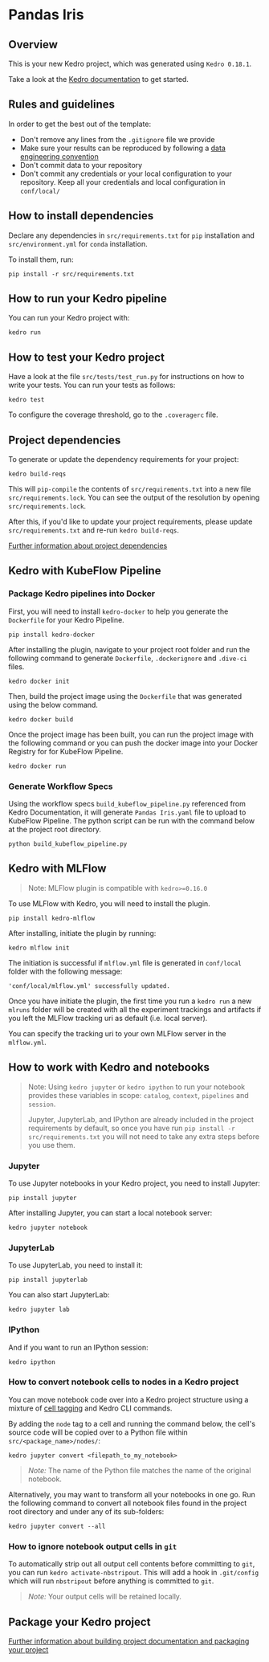 # Pandas Iris

## Overview

This is your new Kedro project, which was generated using `Kedro 0.18.1`.

Take a look at the [Kedro documentation](https://kedro.readthedocs.io) to get started.

## Rules and guidelines

In order to get the best out of the template:

* Don't remove any lines from the `.gitignore` file we provide
* Make sure your results can be reproduced by following a [data engineering convention](https://kedro.readthedocs.io/en/stable/faq/faq.html#what-is-data-engineering-convention)
* Don't commit data to your repository
* Don't commit any credentials or your local configuration to your repository. Keep all your credentials and local configuration in `conf/local/`

## How to install dependencies

Declare any dependencies in `src/requirements.txt` for `pip` installation and `src/environment.yml` for `conda` installation.

To install them, run:

```
pip install -r src/requirements.txt
```

## How to run your Kedro pipeline

You can run your Kedro project with:

```
kedro run
```

## How to test your Kedro project

Have a look at the file `src/tests/test_run.py` for instructions on how to write your tests. You can run your tests as follows:

```
kedro test
```

To configure the coverage threshold, go to the `.coveragerc` file.

## Project dependencies

To generate or update the dependency requirements for your project:

```
kedro build-reqs
```

This will `pip-compile` the contents of `src/requirements.txt` into a new file `src/requirements.lock`. You can see the output of the resolution by opening `src/requirements.lock`.

After this, if you'd like to update your project requirements, please update `src/requirements.txt` and re-run `kedro build-reqs`.

[Further information about project dependencies](https://kedro.readthedocs.io/en/stable/kedro_project_setup/dependencies.html#project-specific-dependencies)

## Kedro with KubeFlow Pipeline
### Package Kedro pipelines into Docker
First, you will need to install `kedro-docker` to help you generate the `Dockerfile` for your Kedro Pipeline.
```
pip install kedro-docker
```
After installing the plugin, navigate to your project root folder and run the following command to generate `Dockerfile`, `.dockerignore` and `.dive-ci` files.
```
kedro docker init
```
Then, build the project image using the `Dockerfile` that was generated using the below command.
```
kedro docker build
```
Once the project image has been built, you can run the project image with the following command or you can push the docker image into your Docker Registry for for KubeFlow Pipeline.
```
kedro docker run
```

### Generate Workflow Specs
Using the workflow specs `build_kubeflow_pipeline.py` referenced from Kedro Documentation, it will generate `Pandas Iris.yaml` file to upload to KubeFlow Pipeline. The python script can be run with the command below at the project root directory.
```
python build_kubeflow_pipeline.py
```

## Kedro with MLFlow
> Note: MLFlow plugin is compatible with `kedro>=0.16.0`

To use MLFlow with Kedro, you will need to install the plugin.
```
pip install kedro-mlflow
```
After installing, initiate the plugin by running:
```
kedro mlflow init
```
The initiation is successful if `mlflow.yml` file is generated in `conf/local` folder with the following message:
```
'conf/local/mlflow.yml' successfully updated.
```
Once you have initiate the plugin, the first time you run a `kedro run` a new `mlruns` folder will be created with all the experiment trackings and artifacts if you left the MLFlow tracking uri as default (i.e. local server).

You can specify the tracking uri to your own MLFlow server in the `mlflow.yml`.
## How to work with Kedro and notebooks

> Note: Using `kedro jupyter` or `kedro ipython` to run your notebook provides these variables in scope: `catalog`, `context`, `pipelines` and `session`.
>
> Jupyter, JupyterLab, and IPython are already included in the project requirements by default, so once you have run `pip install -r src/requirements.txt` you will not need to take any extra steps before you use them.

### Jupyter
To use Jupyter notebooks in your Kedro project, you need to install Jupyter:

```
pip install jupyter
```

After installing Jupyter, you can start a local notebook server:

```
kedro jupyter notebook
```

### JupyterLab
To use JupyterLab, you need to install it:

```
pip install jupyterlab
```

You can also start JupyterLab:

```
kedro jupyter lab
```

### IPython
And if you want to run an IPython session:

```
kedro ipython
```

### How to convert notebook cells to nodes in a Kedro project
You can move notebook code over into a Kedro project structure using a mixture of [cell tagging](https://jupyter-notebook.readthedocs.io/en/stable/changelog.html#release-5-0-0) and Kedro CLI commands.

By adding the `node` tag to a cell and running the command below, the cell's source code will be copied over to a Python file within `src/<package_name>/nodes/`:

```
kedro jupyter convert <filepath_to_my_notebook>
```
> *Note:* The name of the Python file matches the name of the original notebook.

Alternatively, you may want to transform all your notebooks in one go. Run the following command to convert all notebook files found in the project root directory and under any of its sub-folders:

```
kedro jupyter convert --all
```

### How to ignore notebook output cells in `git`
To automatically strip out all output cell contents before committing to `git`, you can run `kedro activate-nbstripout`. This will add a hook in `.git/config` which will run `nbstripout` before anything is committed to `git`.

> *Note:* Your output cells will be retained locally.

## Package your Kedro project

[Further information about building project documentation and packaging your project](https://kedro.readthedocs.io/en/stable/tutorial/package_a_project.html)

